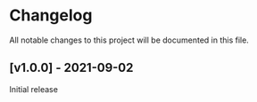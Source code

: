 # Changelog
All notable changes to this project will be documented in this file.

<a name="v1.0.0"></a>
## [v1.0.0] - 2021-09-02

Initial release
